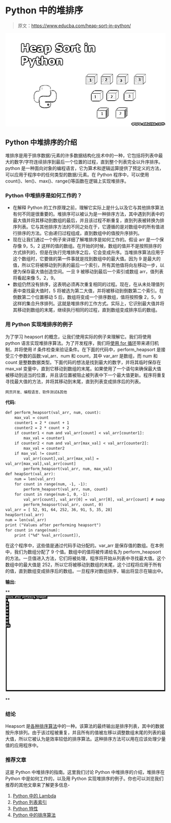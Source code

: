 # Python 中的堆排序

> 原文：<https://www.educba.com/heap-sort-in-python/>

![Heap Sort in Python](img/224491d05819a1da6a3d3e0809fc3f02.png)



## Python 中堆排序的介绍

堆排序是用于排序数据/元素的许多数据结构化技术中的一种，它包括将列表中最大的数字/字符连续排序到最后一个位置的过程，直到整个列表完全以升序排序。python 是一种面向对象的编程语言，它为算术和逻辑运算提供了预定义的方法，可以应用于程序中的任何类型的数据/元素。在 Python 程序中，可以使用 count()、len()、max()、range()等函数在逻辑上实现堆排序。

### Python 中堆排序是如何工作的？

*   在解释 Python 的工作原理之前，理解它实际上是什么以及它与其他排序算法有何不同是很重要的。堆排序可以被认为是一种排序方法，其中遇到列表中的最大值并将其移动到数组的最后，并且该过程不断重复，直到列表被转换为排序列表。它与其他排序方法的不同之处在于，它遵循的是对数组中的所有值进行排序的方法。它由递归过程组成，直到数组中的值按升序排列。
*   现在让我们通过一个例子来详细了解堆排序是如何工作的。假设 arr 是一个保存像 9，5，2 这样的值的数组。在开始的时候，数组的值并不是按照排序的方式排列的，但是在执行完堆排序之后，它会变成升序。当堆排序算法应用于这个数组时，它要做的第一件事就是找到数组中的最大值。因为 9 是最大的值，所以它将被移动到列表的最后一个索引，所有其他值将向左移动一步，以便为保存最大值创造空间。一旦 9 被移动到最后一个索引或数组 arr，值列表将看起来像 5，2，9。
*   数组仍然没有排序，这表明必须再次重复相同的过程。现在，在从未处理值列表中查找最大值时，5 将被选为第二大值，并将被移动到倒数第二个索引。在倒数第二个位置移动 5 后，数组将变成一个排序数组，值将按照像 2，5，9 这样的集合升序排列。这就是堆排序的工作方式。实际上，它识别最大值并将其移动到数组的末尾，继续执行相同的过程，直到数组变成排序后的数组。

### 用 Python 实现堆排序的例子

为了学习 heapsort 的概念，让我们使用实际的例子来理解它。我们将使用 python 语言实现堆排序算法。为了开发程序，我们将[使用 for 循环](https://www.educba.com/for-loop-in-php/)带来递归机制，并将使用 if 条件检查来验证条件。在下面的代码中，perform_heapsort 是接受三个参数的函数:val_arr、num 和 count，其中 var_arr 是数组，而 num 和 count 是整数数据类型。下面代码的想法是找到最大的数字，并将其临时保存在 max_val 变量中，直到它移动到数组的末尾。如果使用了一个语句来确保最大值被移动到适当的位置，并且该位置被阻止被列表中下一个最大值更新。程序将重复寻找最大值的方法，并将其移动到末尾，直到列表变成排序后的列表。

<small>网页开发、编程语言、软件测试&其他</small>

**代码:**

```
def perform_heapsort(val_arr, num, count):
	max_val = count
	counter1 = 2 * count + 1	 
	counter2 = 2 * count + 2	 
	if counter1 < num and val_arr[count] < val_arr[counter1]:
	    max_val = counter1
	if counter2 < num and val_arr[max_val] < val_arr[counter2]:
	    max_val = counter2
	if max_val != count:
	    val_arr[count],val_arr[max_val] = val_arr[max_val],val_arr[count]
	    perform_heapsort(val_arr, num, max_val)
def heapSort(val_arr):
	num = len(val_arr)
	for count in range(num, -1, -1):
	    perform_heapsort(val_arr, num, count)
	for count in range(num-1, 0, -1):
	    val_arr[count], val_arr[0] = val_arr[0], val_arr[count] # swap
	    perform_heapsort(val_arr, count, 0)
val_arr = [ 52, 91, 64, 252, 36, 91, 5, 35, 28]
heapSort(val_arr)
num = len(val_arr)
print ("Values after performing heapsort")
for count in range(num):
	print ("%d" %val_arr[count]),
```

在这个程序中，这些值是通过代码手动分配的。var_arr 是保存值的数组。在本例中，我们为数组分配了 9 个值。数组中的值将被传递给名为 perform_heapsort 的方法。一旦值进入方法，它们将被处理，程序将开始从列表中寻找最大值。这个数组中的最大值是 252，所以它将被移动到数组的末尾，这个过程将应用于所有的值，直到数组变成排序后的数组。一旦程序对数组排序，输出将显示在输出中。

**输出:**

**![Heap sort in python](img/74e6a176dec3baa0d284d93f5cdee8ba.png)

** 

### 结论

Heapsort 是[各种排序算法](https://www.educba.com/types-of-algorithms/)中的一种。该算法的最终输出是排序列表，其中的数据按升序排列。由于该过程被重复，并且所有的值被左移以调整数组末尾的列表的最大值，所以它被认为是效率较低的排序算法。这种排序方法可以用在应该处理少量值的应用程序中。

### 推荐文章

这是 Python 中堆排序的指南。这里我们讨论 Python 中堆排序的介绍，堆排序在 Python 中是如何工作的，以及用 Python 实现堆排序的例子。你也可以浏览我们推荐的其他文章来了解更多信息-

1.  [Python 中的 Lambda](https://www.educba.com/lambda-in-python/)
2.  [Python 列表索引](https://www.educba.com/python-list-index/)
3.  [Python 特性](https://www.educba.com/python-features/)
4.  [Python 中的排序算法](https://www.educba.com/sorting-algorithms-in-python/)





